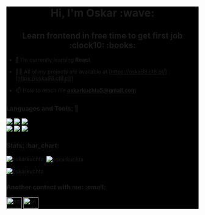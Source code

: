 <div style="background-color: black">
<h1 align="center">Hi, I'm Oskar :wave:</h1>
<h2 align="center">Learn frontend in free time to get first job :clock10: :books:</h2>

- 🌱 I’m currently learning **React**

- 👨‍💻 All of my projects are available at [https://oska98.ct8.pl/](https://oska98.ct8.pl/)

- 📫 How to reach me **oskarkuchta5@gmail.com**

<h3 align="left">Languages and Tools: 🧰</h3>
<img src="https://img.shields.io/badge/html5-%23E34F26.svg?style=for-the-badge&logo=html5&logoColor=white" />
<img src="https://img.shields.io/badge/css3-%231572B6.svg?style=for-the-badge&logo=css3&logoColor=white" />
<img src="https://img.shields.io/badge/SASS-hotpink.svg?style=for-the-badge&logo=SASS&logoColor=white" />
<br />
<img src="https://img.shields.io/badge/javascript-%23323330.svg?style=for-the-badge&logo=javascript&logoColor=%23F7DF1E" />
<img src="https://img.shields.io/badge/typescript-%23007ACC.svg?style=for-the-badge&logo=typescript&logoColor=white" />
<img src="https://img.shields.io/badge/react-%2320232a.svg?style=for-the-badge&logo=react&logoColor=%2361DAFB" />
<h3>Stats: :bar_chart:</h3>
<p><img align="left" src="https://github-readme-stats.vercel.app/api/top-langs?username=oskarkuchta&show_icons=true&theme=dark&title_color=f047bb&text_color=5df3fd&locale=en&layout=compact" alt="oskarkuchta" /></p>
<p>&nbsp;<img align="center" src="https://github-readme-stats.vercel.app/api?username=oskarkuchta&show_icons=true&theme=dark&title_color=f047bb&text_color=5df3fd&locale=en" alt="oskarkuchta" /></p>
<p><img align="center" src="https://github-readme-streak-stats.herokuapp.com/?user=oskarkuchta&theme=dark" alt="oskarkuchta" /></p>
<h3 align="left">Another contact with me: :email:</h3>
<p align="left">
<a href="https://fb.com/https://www.facebook.com/oskar.kuchta.39/" target="blank"><img align="center" src="https://raw.githubusercontent.com/rahuldkjain/github-profile-readme-generator/master/src/images/icons/Social/facebook.svg" alt="https://www.facebook.com/oskar.kuchta.39/" height="30" width="40" /></a>
<a href="https://linkedin.com/in/linkedin.com/in/oskar-kuchta-288524262/" target="blank"><img align="center" src="https://raw.githubusercontent.com/rahuldkjain/github-profile-readme-generator/master/src/images/icons/Social/linked-in-alt.svg" alt="linkedin.com/in/oskar-kuchta-288524262/" height="30" width="40" /></a>
</p>
</div>
